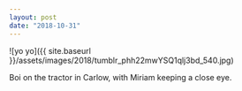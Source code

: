 ```yaml
---
layout: post
date: "2018-10-31"
---
```


![yo yo]({{ site.baseurl }}/assets/images/2018/tumblr_phh22mwYSQ1qlj3bd_540.jpg)

Boi on the tractor in Carlow, with Miriam keeping a close eye.
